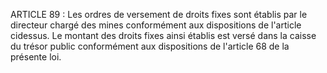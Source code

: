 ARTICLE 89 : Les ordres de versement de droits fixes sont établis
par le directeur chargé des mines conformément aux dispositions de
l'article cidessus. Le montant des droits fixes ainsi établis est versé
dans la caisse du trésor public conformément aux dispositions de
l'article 68 de la présente loi.